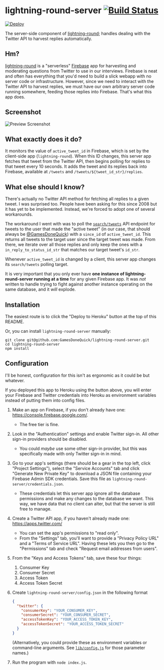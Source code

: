 # lightning-round-server [![Build Status](https://travis-ci.org/GamesDoneQuick/lightning-round-server.svg?branch=master)](https://travis-ci.org/GamesDoneQuick/lightning-round-server)
[![Deploy](https://www.herokucdn.com/deploy/button.svg)](https://heroku.com/deploy)  

The server-side component of [lightning-round](https://github.com/GamesDoneQuick/lightning-round); handles dealing with the Twitter API to harvest replies automatically.  

## Hm?
[lightning-round](https://github.com/GamesDoneQuick/lightning-round) is a "serverless" [Firebase](https://www.firebase.com/) app for harvesting and moderating questions from Twitter to use in our interviews. Firebase is neat and often has everything that you'd need to build a slick webapp with no server code or infrastructure. However, since we need to interact with the Twitter API to harvest replies, we must have our own arbitrary server code running somewhere, feeding those replies into Firebase. That's what this app does.

## Screenshot
![Preview Screenshot](https://i.imgur.com/c2sOgmT.png)

## What exactly does it do?
It monitors the value of `active_tweet_id` in Firebase, which is set by the client-side app (`lightning-round`). When this ID changes, this server app fetches that tweet from the Twitter API, then begins polling for replies to that tweet every 10 seconds. It adds the tweet and its replies back into Firebase, available at `/tweets` and `/tweets/${tweet_id_str}/replies`.

## What else should I know?
There's actually no Twitter API method for fetching all replies to a given tweet. I was surprised too. People have been asking for this since 2008 but it has yet to be implemented. Instead, we're forced to adopt one of several workarounds.

The workaround I went with was to poll the [`search/tweets`](https://dev.twitter.com/rest/reference/get/search/tweets) API endpoint for tweets to the user that made the "active tweet" (in our case, that should always be [@GamesDoneQuick](https://twitter.com/gamesdonequick)) with a `since_id` of `active_tweet_id`. This returns all tweets to the target user since the target tweet was made. From there, we iterate over all those replies and only keep the ones with a `in_reply_to_status_id_str` that matches our target tweet's `id_str`.

Whenever `active_tweet_id` is changed by a client, this server app changes its `search/tweets` polling target.

It is very important that you only ever have **one instance of lightning-round-server running at a time** for any given
Firebase app. It was _not_ written to handle trying to fight against another instance operating on the same database, and
it _will_ explode.

## Installation
The easiest route is to click the "Deploy to Heroku" button at the top of this README.

Or, you can install `lightning-round-server` manually:
```
git clone git@github.com:GamesDoneQuick/lightning-round-server.git
cd lightning-round-server
npm install
```

## Configuration
I'll be honest, configuration for this isn't as ergonomic as it could be but whatever.

If you deployed this app to Heroku using the button above, you will enter your Firebase and Twitter
credentials into Heroku as environment variables instead of putting them into config files.

1. Make an app on Firebase, if you don't already have one: https://console.firebase.google.com/. 
	- The free tier is fine.
2. Look in the "Authentication" settings and enable Twitter sign-in. All other sign-in providers should be disabled.
	- You could _maybe_ use some other sign-in provider, but this was specifically made with only Twitter sign-in in mind.
2. Go to your app's settings (there should be a gear in the top left, click "Project Settings"), select the "Service Accounts" tab and click "Generate New Private Key" to download a JSON file containing your Firebase Admin SDK credentials. Save this file as `lightning-round-server/credentials.json`.
	- These credentials let this server app ignore all the database permissions and make any changes to the database we want. This way, we have data that no client can alter, but that the server is still free to manage.
3. Create a Twitter API app, if you haven't already made one: https://apps.twitter.com/
	- You can set the app's permissions to "read only".
	- From the "Settings" tab, you'll want to provide a "Privacy Policy URL" and a "Terms of Service URL". Having these lets you then go to the "Permissions" tab and check "Request email addresses from users".
4. From the "Keys and Access Tokens" tab, save these four things:
	1. Consumer Key
	2. Consumer Secret
	3. Access Token
	4. Access Token Secret
5. Create `lightning-round-server/config.json` in the following format

    ```json
    {
      "twitter": {
        "consumerKey": "YOUR_CONSUMER_KEY",
        "consumerSecret": "YOUR_CONSUMER_SECRET",
        "accessTokenKey": "YOUR_ACCESS_TOKEN_KEY",
        "accessTokenSecret": "YOUR_ACCESS_TOKEN_SECRET"
      }
    }
    ```
	(Alternatively, you could provide these as environment variables or command-line arguments. See [`lib/config.js`](https://github.com/GamesDoneQuick/lightning-round-server/blob/master/lib/config.js) for those parameter names.)
7. Run the program with `node index.js`.
